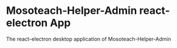 # Mosoteach-Helper-Admin react-electron App
 The react-electron desktop application of Mosoteach-Helper-Admin

